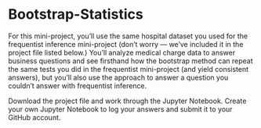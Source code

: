 # Bootstrap-Statistics
For this mini-project, you’ll use the same hospital dataset you used for the frequentist inference mini-project (don’t worry — we’ve included it in the project file listed below.) You’ll analyze medical charge data to answer business questions and see firsthand how the bootstrap method can repeat the same tests you did in the frequentist mini-project (and yield consistent answers), but you’ll also use the approach to answer a question you couldn’t answer with frequentist inference.

Download the project file and work through the Jupyter Notebook.
Create your own Jupyter Notebook to log your answers and submit it to your GitHub account.
